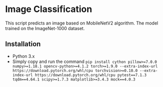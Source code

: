 # Image Classification
This script predicts an image based on MobileNetV2 algorithm. The model trained on the ImageNet-1000 dataset.
## Installation
- Python 3.x
- Simply copy and run the command
`pip install cython pillow>=7.0.0 numpy>=1.18.1 opencv-python>=4.1.2 torch>=1.9.0 --extra-index-url https://download.pytorch.org/whl/cpu torchvision>=0.10.0 --extra-index-url https://download.pytorch.org/whl/cpu pytest==7.1.3 tqdm==4.64.1 scipy>=1.7.3 matplotlib>=3.4.3 mock==4.0.3`
